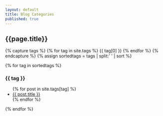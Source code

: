```yaml
---
layout: default
title: Blog Categories
published: true
---
```


<h2>{{page.title}}</h2>

{% capture tags %}
  {% for tag in site.tags %}
    {{ tag[0] }}
  {% endfor %}
{% endcapture %}
{% assign sortedtags = tags | split:' ' | sort %}

{% for tag in sortedtags %}
  <h3 id="{{ tag | escape }}">{{ tag }}</h3>
  <ul>
  {% for post in site.tags[tag] %}
  <li><a href="{{ post.url }}">{{ post.title }}</a></li>
  {% endfor %}
  </ul>
{% endfor %}
